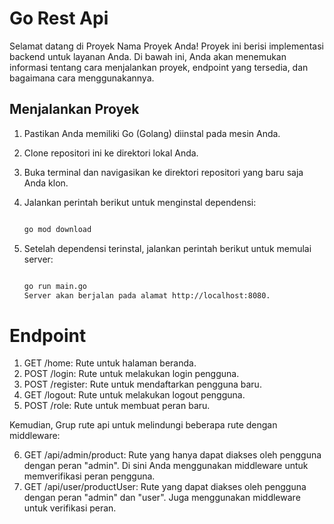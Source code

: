 # Go Rest Api

Selamat datang di Proyek Nama Proyek Anda! Proyek ini berisi implementasi backend untuk layanan Anda. Di bawah ini, Anda akan menemukan informasi tentang cara menjalankan proyek, endpoint yang tersedia, dan bagaimana cara menggunakannya.

## Menjalankan Proyek

1. Pastikan Anda memiliki Go (Golang) diinstal pada mesin Anda.
2. Clone repositori ini ke direktori lokal Anda.
3. Buka terminal dan navigasikan ke direktori repositori yang baru saja Anda klon.
4. Jalankan perintah berikut untuk menginstal dependensi:

   ```sh

   go mod download

   ```

5. Setelah dependensi terinstal, jalankan perintah berikut untuk memulai server:

   ```sh

   go run main.go
   Server akan berjalan pada alamat http://localhost:8080.

   ```

# Endpoint

1. GET /home: Rute untuk halaman beranda.
2. POST /login: Rute untuk melakukan login pengguna.
3. POST /register: Rute untuk mendaftarkan pengguna baru.
4. GET /logout: Rute untuk melakukan logout pengguna.
5. POST /role: Rute untuk membuat peran baru.

Kemudian, Grup rute api untuk melindungi beberapa rute dengan middleware:

6. GET /api/admin/product: Rute yang hanya dapat diakses oleh pengguna dengan peran "admin". Di sini Anda menggunakan middleware untuk memverifikasi peran pengguna.
7. GET /api/user/productUser: Rute yang dapat diakses oleh pengguna dengan peran "admin" dan "user". Juga menggunakan middleware untuk verifikasi peran.
